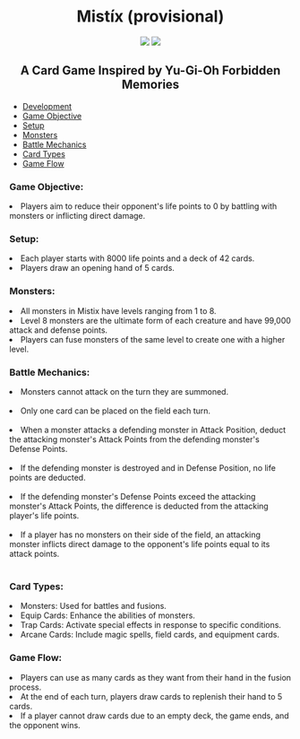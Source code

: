 <h1 align="center"> Mistíx (provisional) </h1>

<div align="center" style="pointer-events: none;">
    <a href="#"><img src="https://img.shields.io/badge/Unity-2023-black?style=for-the-badge"></a>
    <a href="#"><img src="https://img.shields.io/badge/demo-in%20Dev-green?style=for-the-badge"></a>
</div>

<h2 align="center">A Card Game Inspired by Yu-Gi-Oh Forbidden Memories</h2>

* [Development](#development)
* [Game Objective](#game-objective)
* [Setup](#setup)
* [Monsters](#monsters)
* [Battle Mechanics](#battle-mechanics)
* [Card Types](#card-types)
* [Game Flow](#game-flow)

<h3>Game Objective:</h3>
<li>Players aim to reduce their opponent's life points to 0 by battling with monsters or inflicting direct damage.</li>

<h3>Setup:</h3>
<li>Each player starts with 8000 life points and a deck of 42 cards.</li>
<li>Players draw an opening hand of 5 cards.</li>

<h3>Monsters:</h3>
<li>All monsters in Mistix have levels ranging from 1 to 8.</li>
<li>Level 8 monsters are the ultimate form of each creature and have 99,000 attack and defense points.</li>
<li>Players can fuse monsters of the same level to create one with a higher level.</li>

<h3>Battle Mechanics:</h3>
<li>Monsters cannot attack on the turn they are summoned.</li><br>
<li>Only one card can be placed on the field each turn.</li><br>
<li>When a monster attacks a defending monster in Attack Position, deduct the attacking monster's Attack Points from the defending monster's Defense Points.</li><br>
<li>If the defending monster is destroyed and in Defense Position, no life points are deducted.</li><br>
<li>If the defending monster's Defense Points exceed the attacking monster's Attack Points, the difference is deducted from the attacking player's life points.</li><br>
<li>If a player has no monsters on their side of the field, an attacking monster inflicts direct damage to the opponent's life points equal to its attack points.</li><br>

<h3>Card Types:</h3>
<li>Monsters: Used for battles and fusions.</li>
<li>Equip Cards: Enhance the abilities of monsters.</li>
<li>Trap Cards: Activate special effects in response to specific conditions.</li>
<li>Arcane Cards: Include magic spells, field cards, and equipment cards.</li>

<h3>Game Flow:</h3>
<li>Players can use as many cards as they want from their hand in the fusion process.</li>
<li>At the end of each turn, players draw cards to replenish their hand to 5 cards.</li>
<li>If a player cannot draw cards due to an empty deck, the game ends, and the opponent wins.</li>
